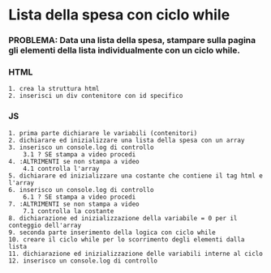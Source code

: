 # Lista della spesa con ciclo while

### PROBLEMA: Data una lista della spesa, stampare sulla pagina gli elementi della lista individualmente con un ciclo while.
    
### HTML
    1. crea la struttura html
    2. inserisci un div contenitore con id specifico

### JS
    1. prima parte dichiarare le variabili (contenitori)
    2. dichiarare ed inizializzare una lista della spesa con un array
    3. inserisco un console.log di controllo
        3.1 ? SE stampa a video procedi
    4. :ALTRIMENTI se non stampa a video
        4.1 controlla l'array
    5. dichiarare ed inizializzare una costante che contiene il tag html e l'array 
    6. inserisco un console.log di controllo
        6.1 ? SE stampa a video procedi
    7. :ALTRIMENTI se non stampa a video
        7.1 controlla la costante
    8. dichiarazione ed inizializzazione della variabile = 0 per il conteggio dell'array
    9. seconda parte inserimento della logica con ciclo while 
    10. creare il ciclo while per lo scorrimento degli elementi dalla lista
    11. dichiarazione ed inizializzazione delle variabili interne al ciclo
    12. inserisco un console.log di controllo